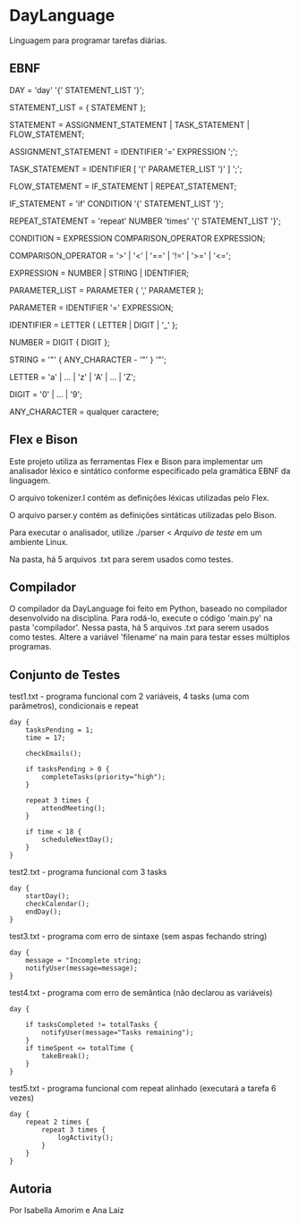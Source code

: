 # DayLanguage
Linguagem para programar tarefas diárias.

## EBNF 
DAY = 'day' '{' STATEMENT_LIST '}';

STATEMENT_LIST = { STATEMENT };

STATEMENT = ASSIGNMENT_STATEMENT | TASK_STATEMENT | FLOW_STATEMENT;

ASSIGNMENT_STATEMENT = IDENTIFIER '=' EXPRESSION ';';

TASK_STATEMENT = IDENTIFIER [ '(' PARAMETER_LIST ')' ] ';';

FLOW_STATEMENT = IF_STATEMENT | REPEAT_STATEMENT;

IF_STATEMENT = 'if' CONDITION '{' STATEMENT_LIST '}';

REPEAT_STATEMENT = 'repeat' NUMBER 'times' '{' STATEMENT_LIST '}';

CONDITION = EXPRESSION COMPARISON_OPERATOR EXPRESSION;

COMPARISON_OPERATOR = '>' | '<' | '==' | '!=' | '>=' | '<=';

EXPRESSION = NUMBER | STRING | IDENTIFIER;

PARAMETER_LIST = PARAMETER { ',' PARAMETER };

PARAMETER = IDENTIFIER '=' EXPRESSION;

IDENTIFIER = LETTER { LETTER | DIGIT | '_' };

NUMBER = DIGIT { DIGIT };

STRING = '"' { ANY_CHARACTER - '"' } '"';

LETTER = 'a' | ... | 'z' | 'A' | ... | 'Z';

DIGIT = '0' | ... | '9';

ANY_CHARACTER = qualquer caractere;

## Flex e Bison 

Este projeto utiliza as ferramentas Flex e Bison para implementar um analisador léxico e sintático conforme especificado pela gramática EBNF da linguagem. 

O arquivo tokenizer.l contém as definições léxicas utilizadas pelo Flex.

O arquivo parser.y contém as definições sintáticas utilizadas pelo Bison. 

Para executar o analisador, utilize ./parser < *Arquivo de teste* em um ambiente Linux. 

Na pasta, há 5 arquivos .txt para serem usados como testes. 

## Compilador 

O compilador da DayLanguage foi feito em Python, baseado no compilador desenvolvido na disciplina. Para rodá-lo, execute o código 'main.py' na pasta 'compilador'. Nessa pasta, há 5 arquivos .txt para serem usados como testes. Altere a variável 'filename' na main para testar esses múltiplos programas. 

## Conjunto de Testes

test1.txt - programa funcional com 2 variáveis, 4 tasks (uma com parâmetros), condicionais e repeat   
```
day {
    tasksPending = 1;
    time = 17;

    checkEmails();

    if tasksPending > 0 {
        completeTasks(priority="high");
    }

    repeat 3 times {
        attendMeeting();
    }
    
    if time < 18 {
        scheduleNextDay();
    }
}
```

test2.txt - programa funcional com 3 tasks

```
day {
    startDay();
    checkCalendar();
    endDay();
}
```

test3.txt - programa com erro de sintaxe (sem aspas fechando string)

```
day {
    message = "Incomplete string;
    notifyUser(message=message);
}
```

test4.txt - programa com erro de semântica (não declarou as variáveis)

```
day {

    if tasksCompleted != totalTasks {
        notifyUser(message="Tasks remaining");
    }
    if timeSpent <= totalTime {
        takeBreak();
    }
}
```

test5.txt - programa funcional com repeat alinhado (executará a tarefa 6 vezes)

```
day {
    repeat 2 times {
        repeat 3 times {
            logActivity();
        }
    }
}
```

## Autoria

Por Isabella Amorim e Ana Laiz 


